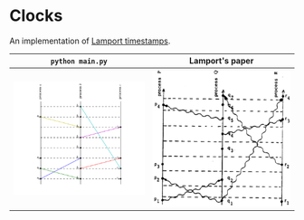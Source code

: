 # Clocks #
An implementation of [Lamport timestamps][lamport].

| `python main.py`   | Lamport's paper     |
| ------------------ | ------------------- |
| ![main](clock.png) | ![paper](paper.png) |

[lamport]: http://web.stanford.edu/class/cs240/readings/lamport.pdf
